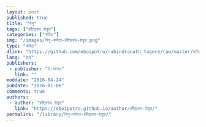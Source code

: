 ```yaml
---
layout: post
published: true
title: "শিশু"
tags: ["রবীন্দ্রনাথ ঠাকুর"]
categories: ["কবিতা"]
img: "/images/শিশু-কবিতা-রবীন্দ্রনাথ-ঠাকুর.png"
type: "কবিতা"
dlink: "https://github.com/eboipotro/rabindranath_tagore/raw/master/কবিতা/শিশু.epub"
lang: "bn"
publishers: 
 - publisher: "ই-বইপত্র"
   link: ""
moddate: "2016-04-24"
pubdate: "2016-01-06"
comments: true
authors: 
 - author: "রবীন্দ্রনাথ ঠাকুর"
   link: "https://eboipotro.github.io/author/রবীন্দ্রনাথ-ঠাকুর/"
permalink: "/library/শিশু-কবিতা-রবীন্দ্রনাথ-ঠাকুর/"
---
```

